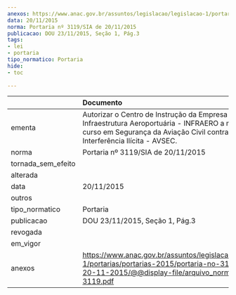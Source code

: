 ```yaml
---
anexos: https://www.anac.gov.br/assuntos/legislacao/legislacao-1/portarias/portarias-2015/portaria-no-3119-sia-de-20-11-2015/@@display-file/arquivo_norma/PA2015-3119.pdf
data: 20/11/2015
norma: Portaria nº 3119/SIA de 20/11/2015
publicacao: DOU 23/11/2015, Seção 1, Pág.3
tags:
- lei
- portaria
tipo_normatico: Portaria
hide: 
- toc 
 
---
```


|                    | Documento                                                                                                                                                                                      |
|:-------------------|:-----------------------------------------------------------------------------------------------------------------------------------------------------------------------------------------------|
| ementa             | Autorizar o Centro de Instrução da Empresa Brasileira de Infraestrutura Aeroportuária - INFRAERO a ministrar curso em Segurança da Aviação Civil contra Atos de Interferência Ilícita - AVSEC. |
| norma              | Portaria nº 3119/SIA de 20/11/2015                                                                                                                                                             |
| tornada_sem_efeito |                                                                                                                                                                                                |
| alterada           |                                                                                                                                                                                                |
| data               | 20/11/2015                                                                                                                                                                                     |
| outros             |                                                                                                                                                                                                |
| tipo_normatico     | Portaria                                                                                                                                                                                       |
| publicacao         | DOU 23/11/2015, Seção 1, Pág.3                                                                                                                                                                 |
| revogada           |                                                                                                                                                                                                |
| em_vigor           |                                                                                                                                                                                                |
| anexos             | https://www.anac.gov.br/assuntos/legislacao/legislacao-1/portarias/portarias-2015/portaria-no-3119-sia-de-20-11-2015/@@display-file/arquivo_norma/PA2015-3119.pdf                              |